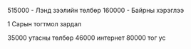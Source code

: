 515000 - Лэнд зээлийн төлбөр 
160000 - Байрны хэрэглээ

1 Сарын тогтмол зардал

35000 утасны төлбөр
46000 интернет
80000 тог ус

